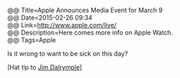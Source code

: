 @@ Title=Apple Announces Media Event for March 9  
@@ Date=2015-02-26 09:34  
@@ Link=http://www.apple.com/live/  
@@ Description=Here comes more info on Apple Watch.  
@@ Tags=Apple  

Is it wrong to want to be sick on this day?

[Hat tip to [Jim Dalrymple][loopinsight]]

[loopinsight]: http://www.loopinsight.com/2015/02/26/apple-announces-media-event-for-march-9/